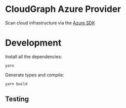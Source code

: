 CloudGraph Azure Provider
=========================

Scan cloud infrastructure via the [Azure SDK ](https://github.com/Azure/azure-sdk-for-js)

# Development

Install all the dependencies:
```
yarn
```

Generate types and compile:
```
yarn build
```

## Testing
<!-- testing -->

<!-- testingstop -->
